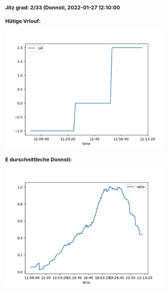 ### Jitz grad: 2/33 (Donnsti, 2022-01-27 12:10:00

### Hütige Vrlouf:
![Graph](Today.png)

### E durschnittleche Donnsti:
![Graph](Donnsti.png)